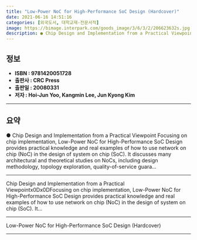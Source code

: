 ```yaml
---
title: "Low-Power NoC for High-Performance SoC Design (Hardcover)"
date: 2021-06-16 14:51:16
categories: [외국도서, 대학교재-전문서적]
image: https://bimage.interpark.com/goods_image/3/6/3/2/206623632s.jpg
description: ● Chip Design and Implementation from a Practical Viewpoint Focusing on chip implementation, Low-Power NoC for High-Performance SoC Design provides practical k
---
```


## **정보**

- **ISBN : 9781420051728**
- **출판사 : CRC Press**
- **출판일 : 20080331**
- **저자 : Hoi-Jun Yoo, Kangmin Lee, Jun Kyong Kim**

------



## **요약**

●  Chip Design and Implementation from a Practical Viewpoint Focusing on chip implementation, Low-Power NoC for High-Performance SoC Design provides practical knowledge and real examples of how to use network on chip (NoC) in the design of system on chip (SoC). It discusses many architectural and theoretical studies on NoCs, including design methodology, topology exploration, quality-of-service guara...

------

Chip Design and Implementation from a Practical Viewpointx0Dx0DFocusing on chip implementation, Low-Power NoC for High-Performance SoC Design provides practical knowledge and real examples of how to use network on chip (NoC) in the design of system on chip (SoC). It... 

------


Low-Power NoC for High-Performance SoC Design (Hardcover) 

------


